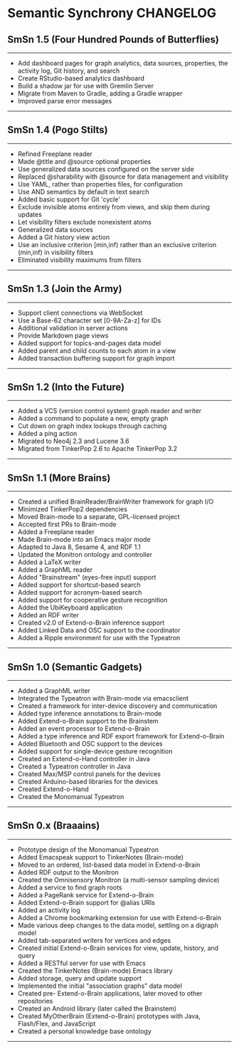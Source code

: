 Semantic Synchrony CHANGELOG
========================================

SmSn 1.5 (Four Hundred Pounds of Butterflies)
----------------------------------------
****************************************
* Add dashboard pages for graph analytics, data sources, properties, the activity log, Git history, and search
* Create RStudio-based analytics dashboard
* Build a shadow jar for use with Gremlin Server
* Migrate from Maven to Gradle, adding a Gradle wrapper
* Improved parse error messages
****************************************

SmSn 1.4 (Pogo Stilts)
----------------------------------------
****************************************
* Refined Freeplane reader
* Made @title and @source optional properties
* Use generalized data sources configured on the server side
* Replaced @sharability with @source for data management and visibility
* Use YAML, rather than properties files, for configuration
* Use AND semantics by default in text search
* Added basic support for Git 'cycle'
* Exclude invisible atoms entirely from views, and skip them during updates
* Let visibility filters exclude nonexistent atoms
* Generalized data sources
* Added a Git history view action
* Use an inclusive criterion [min,inf) rather than an exclusive criterion (min,inf) in visibility filters
* Eliminated visibility maximums from filters
****************************************

SmSn 1.3 (Join the Army)
----------------------------------------
****************************************
* Support client connections via WebSocket
* Use a Base-62 character set [0-9A-Za-z] for IDs
* Additional validation in server actions
* Provide Markdown page views
* Added support for topics-and-pages data model
* Added parent and child counts to each atom in a view
* Added transaction buffering support for graph import
****************************************

SmSn 1.2 (Into the Future)
----------------------------------------
****************************************
* Added a VCS (version control system) graph reader and writer
* Added a command to populate a new, empty graph
* Cut down on graph index lookups through caching
* Added a ping action
* Migrated to Neo4j 2.3 and Lucene 3.6
* Migrated from TinkerPop 2.6 to Apache TinkerPop 3.2
****************************************

SmSn 1.1 (More Brains)
----------------------------------------
****************************************
* Created a unified BrainReader/BrainWriter framework for graph I/O
* Minimized TinkerPop2 dependencies
* Moved Brain-mode to a separate, GPL-licensed project
* Accepted first PRs to Brain-mode
* Added a Freeplane reader
* Made Brain-mode into an Emacs major mode
* Adapted to Java 8, Sesame 4, and RDF 1.1
* Updated the Monitron ontology and controller
* Added a LaTeX writer
* Added a GraphML reader
* Added "Brainstream" (eyes-free input) support
* Added support for shortcut-based search
* Added support for acronym-based search
* Added support for cooperative gesture recognition
* Added the UbiKeyboard application
* Added an RDF writer
* Created v2.0 of Extend-o-Brain inference support
* Added Linked Data and OSC support to the coordinator
* Added a Ripple environment for use with the Typeatron
****************************************

SmSn 1.0 (Semantic Gadgets)
----------------------------------------
****************************************
* Added a GraphML writer
* Integrated the Typeatron with Brain-mode via emacsclient
* Created a framework for inter-device discovery and communication
* Added type inference annotations to Brain-mode
* Added Extend-o-Brain support to the Brainstem
* Added an event processor to Extend-o-Brain
* Added a type inference and RDF export framework for Extend-o-Brain
* Added Bluetooth and OSC support to the devices
* Added support for single-device gesture recognition
* Created an Extend-o-Hand controller in Java
* Created a Typeatron controller in Java
* Created Max/MSP control panels for the devices
* Created Arduino-based libraries for the devices
* Created Extend-o-Hand
* Created the Monomanual Typeatron
****************************************

SmSn 0.x (Braaains)
----------------------------------------
****************************************
* Prototype design of the Monomanual Typeatron
* Added Emacspeak support to TinkerNotes (Brain-mode)
* Moved to an ordered, list-based data model in Extend-o-Brain
* Added RDF output to the Monitron
* Created the Omnisensory Monitron (a multi-sensor sampling device)
* Added a service to find graph roots
* Added a PageRank service for Extend-o-Brain
* Added Extend-o-Brain support for @alias URIs
* Added an activity log
* Added a Chrome bookmarking extension for use with Extend-o-Brain
* Made various deep changes to the data model, settling on a digraph model
* Added tab-separated writers for vertices and edges
* Created initial Extend-o-Brain services for view, update, history, and query
* Added a RESTful server for use with Emacs
* Created the TinkerNotes (Brain-mode) Emacs library
* Added storage, query and update support
* Implemented the initial "association graphs" data model
* Created pre- Extend-o-Brain applications, later moved to other repositories
* Created an Android library (later called the Brainstem)
* Created MyOtherBrain (Extend-o-Brain) prototypes with Java, Flash/Flex, and JavaScript
* Created a personal knowledge base ontology
****************************************
